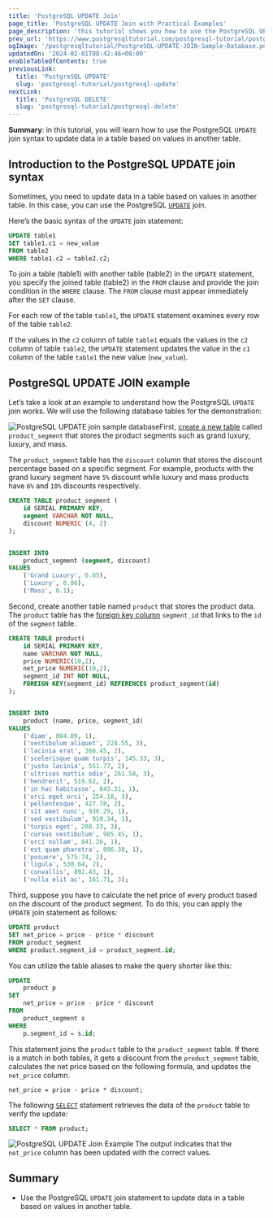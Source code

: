 ```yaml
---
title: 'PostgreSQL UPDATE Join'
page_title: 'PostgreSQL UPDATE Join with Practical Examples'
page_description: 'this tutorial shows you how to use the PostgreSQL UPDATE join syntax to update data in a table based on values in another table.'
prev_url: 'https://www.postgresqltutorial.com/postgresql-tutorial/postgresql-update-join/'
ogImage: '/postgresqltutorial/PostgreSQL-UPDATE-JOIN-Sample-Database.png'
updatedOn: '2024-02-01T08:42:46+00:00'
enableTableOfContents: true
previousLink:
  title: 'PostgreSQL UPDATE'
  slug: 'postgresql-tutorial/postgresql-update'
nextLink:
  title: 'PostgreSQL DELETE'
  slug: 'postgresql-tutorial/postgresql-delete'
---
```


**Summary**: in this tutorial, you will learn how to use the PostgreSQL `UPDATE` join syntax to update data in a table based on values in another table.

## Introduction to the PostgreSQL UPDATE join syntax

Sometimes, you need to update data in a table based on values in another table. In this case, you can use the PostgreSQL [`UPDATE`](postgresql-update) join.

Here’s the basic syntax of the `UPDATE` join statement:

```sql
UPDATE table1
SET table1.c1 = new_value
FROM table2
WHERE table1.c2 = table2.c2;
```

To join a table (table1\) with another table (table2\) in the `UPDATE` statement, you specify the joined table (table2\) in the `FROM` clause and provide the join condition in the `WHERE` clause. The `FROM` clause must appear immediately after the `SET` clause.

For each row of the table `table1`, the `UPDATE` statement examines every row of the table `table2`.

If the values in the `c2` column of table `table1` equals the values in the `c2` column of table `table2`, the `UPDATE` statement updates the value in the `c1` column of the table `table1` the new value (`new_value`).

## PostgreSQL UPDATE JOIN example

Let’s take a look at an example to understand how the PostgreSQL `UPDATE` join works. We will use the following database tables for the demonstration:

![PostgreSQL UPDATE join sample database](/postgresqltutorial/PostgreSQL-UPDATE-JOIN-Sample-Database.png)First, [create a new table](postgresql-create-table) called `product_segment` that stores the product segments such as grand luxury, luxury, and mass.

The `product_segment` table has the `discount` column that stores the discount percentage based on a specific segment. For example, products with the grand luxury segment have `5%` discount while luxury and mass products have `6%` and `10%` discounts respectively.

```sql
CREATE TABLE product_segment (
    id SERIAL PRIMARY KEY,
    segment VARCHAR NOT NULL,
    discount NUMERIC (4, 2)
);


INSERT INTO
    product_segment (segment, discount)
VALUES
    ('Grand Luxury', 0.05),
    ('Luxury', 0.06),
    ('Mass', 0.1);

```

Second, create another table named `product` that stores the product data. The `product` table has the [foreign key column](postgresql-foreign-key) `segment_id` that links to the `id` of the `segment` table.

```sql
CREATE TABLE product(
    id SERIAL PRIMARY KEY,
    name VARCHAR NOT NULL,
    price NUMERIC(10,2),
    net_price NUMERIC(10,2),
    segment_id INT NOT NULL,
    FOREIGN KEY(segment_id) REFERENCES product_segment(id)
);


INSERT INTO
    product (name, price, segment_id)
VALUES
    ('diam', 804.89, 1),
    ('vestibulum aliquet', 228.55, 3),
    ('lacinia erat', 366.45, 2),
    ('scelerisque quam turpis', 145.33, 3),
    ('justo lacinia', 551.77, 2),
    ('ultrices mattis odio', 261.58, 3),
    ('hendrerit', 519.62, 2),
    ('in hac habitasse', 843.31, 1),
    ('orci eget orci', 254.18, 3),
    ('pellentesque', 427.78, 2),
    ('sit amet nunc', 936.29, 1),
    ('sed vestibulum', 910.34, 1),
    ('turpis eget', 208.33, 3),
    ('cursus vestibulum', 985.45, 1),
    ('orci nullam', 841.26, 1),
    ('est quam pharetra', 896.38, 1),
    ('posuere', 575.74, 2),
    ('ligula', 530.64, 2),
    ('convallis', 892.43, 1),
    ('nulla elit ac', 161.71, 3);
```

Third, suppose you have to calculate the net price of every product based on the discount of the product segment. To do this, you can apply the `UPDATE` join statement as follows:

```sql
UPDATE product
SET net_price = price - price * discount
FROM product_segment
WHERE product.segment_id = product_segment.id;
```

You can utilize the table aliases to make the query shorter like this:

```sql
UPDATE
    product p
SET
    net_price = price - price * discount
FROM
    product_segment s
WHERE
    p.segment_id = s.id;
```

This statement joins the `product` table to the `product_segment` table. If there is a match in both tables, it gets a discount from the `product_segment` table, calculates the net price based on the following formula, and updates the `net_price` column.

```
net_price = price - price * discount;
```

The following [`SELECT`](postgresql-select) statement retrieves the data of the `product` table to verify the update:

```sql
SELECT * FROM product;
```

![PostgreSQL UPDATE Join Example](/postgresqltutorial/PostgreSQL-UPDATE-JOIN-example.png)
The output indicates that the `net_price` column has been updated with the correct values.

## Summary

- Use the PostgreSQL `UPDATE` join statement to update data in a table based on values in another table.
